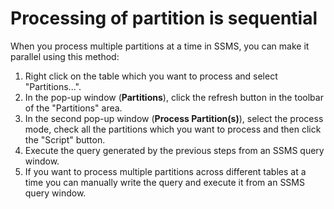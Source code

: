 <properties
    pageTitle="Processing of partition is sequential"
    description="Processing of partition is sequential"
    service="microsoft.analysisservices"
    resource="servers"
    authors="bnmaa"
    resourceTags=""
    selfHelpType="resource"
    supportTopicIds=""
    productPesIds=""
    displayOrder="6"
    cloudEnvironments="MoonCake"
    issueNotListed="true"
 />

# Processing of partition is sequential

When you process multiple partitions at a time in SSMS, you can make it parallel using this method:

1. Right click on the table which you want to process and select "Partitions...".
2. In the pop-up window (**Partitions**), click the refresh button in the toolbar of the "Partitions" area.
3. In the second pop-up window (**Process Partition(s)**), select the process mode, check all the partitions which you want to process and then click the "Script" button.
4. Execute the query generated by the previous steps from an SSMS query window.
5. If you want to process multiple partitions across different tables at a time you can manually write the query and execute it from an SSMS query window.